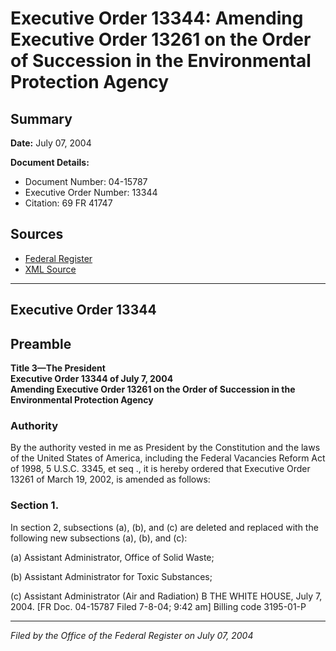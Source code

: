 # Executive Order 13344: Amending Executive Order 13261 on the Order of Succession in the Environmental Protection Agency

## Summary

**Date:** July 07, 2004

**Document Details:**
- Document Number: 04-15787
- Executive Order Number: 13344
- Citation: 69 FR 41747

## Sources
- [Federal Register](https://www.federalregister.gov/documents/2004/07/09/04-15787/amending-executive-order-13261-on-the-order-of-succession-in-the-environmental-protection-agency)
- [XML Source](https://www.federalregister.gov/documents/full_text/xml/2004/07/09/04-15787.xml)

---

## Executive Order 13344

## Preamble

**Title 3—The President**  
**Executive Order 13344 of July 7, 2004**  
**Amending Executive Order 13261 on the Order of Succession in the Environmental Protection Agency**

### Authority

By the authority vested in me as President by the Constitution and the laws of the United States of America, including the Federal Vacancies Reform Act of 1998, 5 U.S.C. 3345, 
et seq
., it is hereby ordered that Executive Order 13261 of March 19, 2002, is amended as follows:
### Section 1.

In section 2, subsections (a), (b), and (c) are deleted and replaced with the following new subsections (a), (b), and (c):

(a) Assistant Administrator, Office of Solid Waste;

(b) Assistant Administrator for Toxic Substances;

(c) Assistant Administrator (Air and Radiation)
B
THE WHITE HOUSE,
July 7, 2004.
[FR Doc. 04-15787
Filed 7-8-04; 9:42 am]
Billing code 3195-01-P

---

*Filed by the Office of the Federal Register on July 07, 2004*
